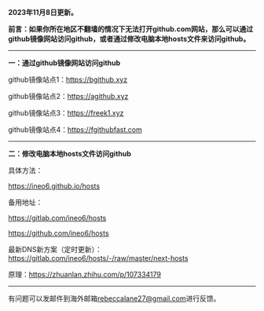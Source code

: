 **2023年11月8日更新。**

**前言：如果你所在地区不翻墙的情况下无法打开github.com网站，那么可以通过github镜像网站访问github，或者通过修改电脑本地hosts文件来访问github。**

***

**一：通过github镜像网站访问github**

github镜像站点1：https://bgithub.xyz

github镜像站点2：https://agithub.xyz

github镜像站点3：https://freek1.xyz

github镜像站点4：https://fgithubfast.com

***

**二：修改电脑本地hosts文件访问github**

具体方法：

https://ineo6.github.io/hosts  

备用地址：

https://gitlab.com/ineo6/hosts  

https://github.com/ineo6/hosts  

最新DNS新方案（定时更新）：https://gitlab.com/ineo6/hosts/-/raw/master/next-hosts

原理：https://zhuanlan.zhihu.com/p/107334179

***


有问题可以发邮件到海外邮箱[rebeccalane27@gmail.com](mailto:rebeccalane27@gmail.com)进行反馈。
